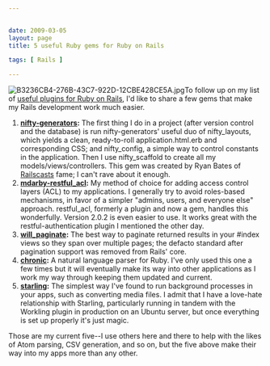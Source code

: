 ```yaml
---
 

date: 2009-03-05
layout: page
title: 5 useful Ruby gems for Ruby on Rails

tags: [ Rails ]

---
```


![B3236CB4-276B-43C7-922D-12CBE428CE5A.jpg](/uploads/2009/03/b3236cb4-276b-43c7-922d-12cbe428ce5a.jpg)To
follow up on my list of [useful plugins for Ruby on
Rails](/2009/03/5-useful-ruby-on-rails-plugins/),
I'd like to share a few gems that make my Rails development work much
easier.

1.  **[nifty-generators](http://github.com/ryanb/nifty-generators/):**
    The first thing I do in a project (after version control and the
    database) is run nifty-generators' useful duo of nifty\_layouts,
    which yields a clean, ready-to-roll application.html.erb and
    corresponding CSS; and nifty\_config, a simple way to control
    constants in the application. Then I use nifty\_scaffold to create
    all my models/views/controllers. This gem was created by Ryan Bates
    of [Railscasts](http://railscasts.com/) fame; I can't rave about it
    enough.
2.  **[mdarby-restful\_acl](http://github.com/mdarby/restful_acl/):** My
    method of choice for adding access control layers (ACL) to my
    applications. I generally try to avoid roles-based mechanisms, in
    favor of a simpler "admins, users, and everyone else" approach.
    restful\_acl, formerly a plugin and now a gem, handles this
    wonderfully. Version 2.0.2 is even easier to use. It works great
    with the restful-authentication plugin I mentioned the other day.
3.  **[will\_paginate](http://github.com/mislav/will_paginate/):** The
    best way to paginate returned results in your \#index views so they
    span over multiple pages; the defacto standard after pagination
    support was removed from Rails' core.
4.  **[chronic](http://github.com/mojombo/chronic/):** A natural
    language parser for Ruby. I've only used this one a few times but it
    will eventually make its way into other applications as I work my
    way through keeping them updated and current.
5.  **[starling](http://railscasts.com/episodes/128-starling-and-workling):**
    The simplest way I've found to run background processes in your
    apps, such as converting media files. I admit that I have a
    love-hate relationship with Starling, particularly running in tandem
    with the Workling plugin in production on an Ubuntu server, but once
    everything is set up properly it's just magic.

Those are my current five--I use others here and there to help with the
likes of Atom parsing, CSV generation, and so on, but the five above
make their way into my apps more than any other.
